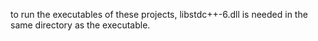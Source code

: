 to run the executables of these projects, libstdc++-6.dll is needed in the same directory as the executable.    